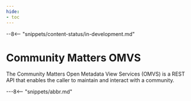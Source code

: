 ```yaml
---
hide:
- toc
---
```


<!-- SPDX-License-Identifier: CC-BY-4.0 -->
<!-- Copyright Contributors to the Egeria project. -->

--8<-- "snippets/content-status/in-development.md"

# Community Matters OMVS

The Community Matters Open Metadata View Services (OMVS) is a REST API that enables the caller to maintain and interact with a community.

---8<-- "snippets/abbr.md"






